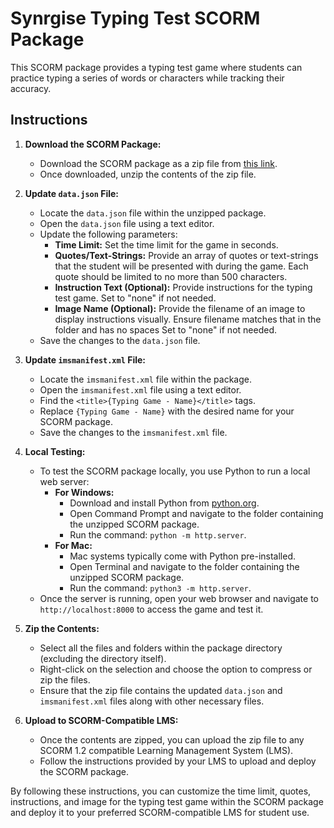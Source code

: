 # Synrgise Typing Test SCORM Package

This SCORM package provides a typing test game where students can practice typing a series of words or characters while tracking their accuracy.

## Instructions

1. **Download the SCORM Package:**
   - Download the SCORM package as a zip file from [this link](https://github.com/Synrgise/SynrgiseTypingTestScorm/archive/refs/heads/main.zip).
   - Once downloaded, unzip the contents of the zip file.

2. **Update `data.json` File:**
   - Locate the `data.json` file within the unzipped package.
   - Open the `data.json` file using a text editor.
   - Update the following parameters:
     - **Time Limit:** Set the time limit for the game in seconds.
     - **Quotes/Text-Strings:** Provide an array of quotes or text-strings that the student will be presented with during the game. Each quote should be limited to no more than 500 characters.
     - **Instruction Text (Optional):** Provide instructions for the typing test game. Set to "none" if not needed.
     - **Image Name (Optional):** Provide the filename of an image to display instructions visually. Ensure filename matches that in the folder and has no spaces Set to "none" if not needed.
   - Save the changes to the `data.json` file.

3. **Update `imsmanifest.xml` File:**
   - Locate the `imsmanifest.xml` file within the package.
   - Open the `imsmanifest.xml` file using a text editor.
   - Find the `<title>{Typing Game - Name}</title>` tags.
   - Replace `{Typing Game - Name}` with the desired name for your SCORM package.
   - Save the changes to the `imsmanifest.xml` file.

4. **Local Testing:**
   - To test the SCORM package locally, you use Python to run a local web server:
     - **For Windows:**
       - Download and install Python from [python.org](https://www.python.org/downloads/).
       - Open Command Prompt and navigate to the folder containing the unzipped SCORM package.
       - Run the command: `python -m http.server`.
     - **For Mac:**
       - Mac systems typically come with Python pre-installed.
       - Open Terminal and navigate to the folder containing the unzipped SCORM package.
       - Run the command: `python3 -m http.server`.
   - Once the server is running, open your web browser and navigate to `http://localhost:8000` to access the game and test it.

5. **Zip the Contents:**
   - Select all the files and folders within the package directory (excluding the directory itself).
   - Right-click on the selection and choose the option to compress or zip the files.
   - Ensure that the zip file contains the updated `data.json` and `imsmanifest.xml` files along with other necessary files.

6. **Upload to SCORM-Compatible LMS:**
   - Once the contents are zipped, you can upload the zip file to any SCORM 1.2 compatible Learning Management System (LMS).
   - Follow the instructions provided by your LMS to upload and deploy the SCORM package.

By following these instructions, you can customize the time limit, quotes, instructions, and image for the typing test game within the SCORM package and deploy it to your preferred SCORM-compatible LMS for student use.
